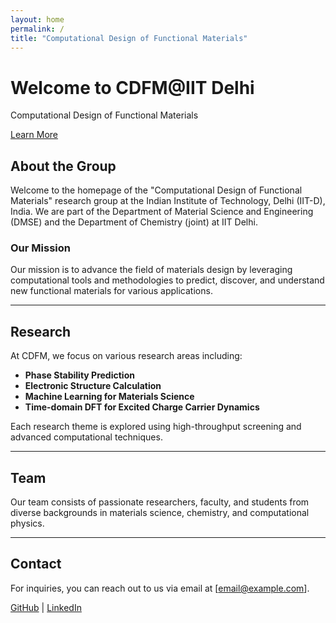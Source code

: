 ```yaml
---
layout: home
permalink: /
title: "Computational Design of Functional Materials"
---
```


<div class="hero">
  <div class="hero__content">
    <h1>Welcome to CDFM@IIT Delhi</h1>
    <p>Computational Design of Functional Materials</p>
    <a href="https://github.com/monsieurborges/site-template" class="btn btn-primary">Learn More</a>
  </div>
</div>

## About the Group

Welcome to the homepage of the "Computational Design of Functional Materials" research group at the Indian Institute of Technology, Delhi (IIT-D), India. We are part of the Department of Material Science and Engineering (DMSE) and the Department of Chemistry (joint) at IIT Delhi.

### Our Mission

Our mission is to advance the field of materials design by leveraging computational tools and methodologies to predict, discover, and understand new functional materials for various applications.

---

## Research

At CDFM, we focus on various research areas including:

- **Phase Stability Prediction**
- **Electronic Structure Calculation**
- **Machine Learning for Materials Science**
- **Time-domain DFT for Excited Charge Carrier Dynamics**

Each research theme is explored using high-throughput screening and advanced computational techniques.

---

## Team

Our team consists of passionate researchers, faculty, and students from diverse backgrounds in materials science, chemistry, and computational physics.

---

## Contact

For inquiries, you can reach out to us via email at [email@example.com].

[GitHub](https://github.com/CDFM-IITD) | [LinkedIn](https://www.linkedin.com/)
